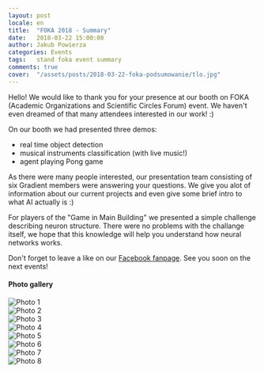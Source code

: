 ```yaml
---
layout: post
locale: en
title:  "FOKA 2018 - Summary"
date:   2018-03-22 15:00:00
author: Jakub Powierza
categories: Events
tags:	stand foka event summary
comments: true
cover:  "/assets/posts/2018-03-22-foka-podsumowanie/tlo.jpg"
---
```


Hello!
We would like to thank you for your presence at our booth on FOKA (Academic Organizations and Scientific Circles Forum) event. We haven't even dreamed of that many attendees interested in our work! :)

On our booth we had presented three demos:
 - real time object detection
 - musical instruments classification (with live music!)
 - agent playing Pong game

As there were many people interested, our presentation team consisting of six Gradient members were answering your questions. We give you alot of information about our current projects and even give some brief intro to what AI actually is :)

For players of the "Game in Main Building" we presented a simple challenge describing neuron structure. There were no problems with the challange itself, we hope that this knowledge will help you understand how neural networks works.

Don't forget to leave a like on our [Facebook fanpage](http://facebook.com/GradientPG/). See you soon on the next events!

#### Photo gallery
![Photo 1](/pliki/jpg/2018-03-22-foka-podsumowanie/Image01.jpg)  
![Photo 2](/pliki/jpg/2018-03-22-foka-podsumowanie/Image02.jpg)  
![Photo 3](/pliki/jpg/2018-03-22-foka-podsumowanie/Image03.jpg)  
![Photo 4](/pliki/jpg/2018-03-22-foka-podsumowanie/Image04.jpg)  
![Photo 5](/pliki/jpg/2018-03-22-foka-podsumowanie/Image05.jpg)  
![Photo 6](/pliki/jpg/2018-03-22-foka-podsumowanie/Image06.jpg)  
![Photo 7](/pliki/jpg/2018-03-22-foka-podsumowanie/Image07.jpg)  
![Photo 8](/pliki/jpg/2018-03-22-foka-podsumowanie/Image08.jpg)  
